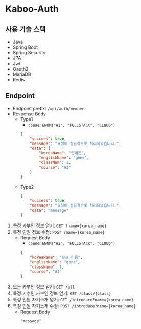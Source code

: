 # Kaboo-Auth

## 사용 기술 스택

- Java
- Spring Boot
- Spring Security
- JPA
- Jwt
- Oauth2
- MariaDB
- Redis

## Endpoint

- Endpoint prefix: `/api/auth/member`
- Response Body
    - Type1
        - `couse`: `ENUM("AI", "FULLSTACK", "CLOUD")`
        ```json
        {
            "success": true,
            "message": "요청이 성공적으로 처리되었습니다.",
            "data": {
                "koreaName": "안태진",
                "englishName": "gene",
                "classNum": 1,
                "course": "AI"
            }
        }
        ```
    - Type2
        ```json
        {
            "success": true,
            "message": "요청이 성공적으로 처리되었습니다.",
            "data": "message"
        }
        ``` 

1. 특정 카부인 정보 얻기: `GET ?name={korea_name}`
2. 특정 인원 정보 수정: `POST ?name={korea_name}`
    - Request Body
        - `couse`: `ENUM("AI", "FULLSTACK", "CLOUD")`
        ```json
        {
            "koreaName": "한글 이름",
            "englishName": "gene",
            "className": 1,
            "course": "AI"
        }
        ```
3. 모든 카부인 정보 얻기: `GET /all`
4. 특정 기수인 카부인 정보 얻기: `GET /class/{class}`
5. 특정 인원 자기소개 얻기: `GET /introduce?name={korea_name}`
6. 특정 인원 자기소개 수정: `POST /introduce?name={korea_name}`
    - Request Body
        ```
        "message"
        ```